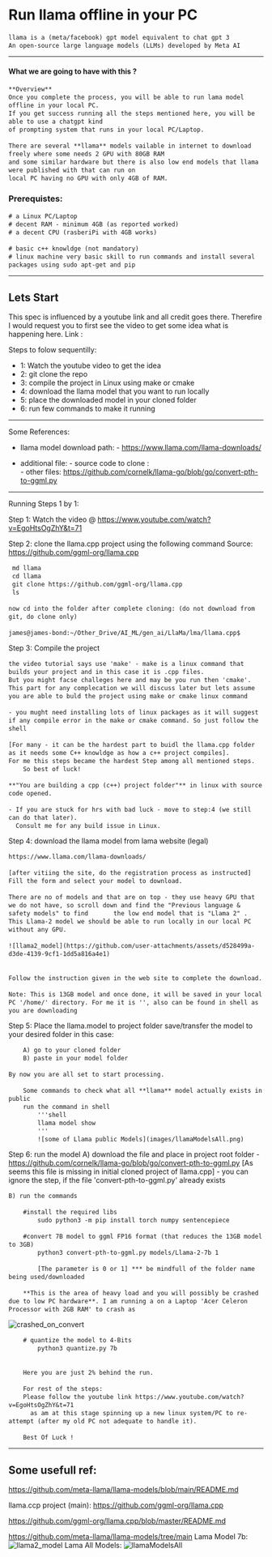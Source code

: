 # Run llama offline in your PC
    llama is a (meta/facebook) gpt model equivalent to chat gpt 3
    An open-source large language models (LLMs) developed by Meta AI
---
#### What we are going to have with this ?
    **Overview**
    Once you complete the process, you will be able to run lama model offline in your local PC. 
    If you get success running all the steps mentioned here, you will be able to use a chatgpt kind 
    of prompting system that runs in your local PC/Laptop.
    
    There are several **llama** models vailable in internet to download freely where some needs 2 GPU with 80GB RAM
    and some similar hardware but there is also low end models that llama were published with that can run on 
    local PC having no GPU with only 4GB of RAM.



### Prerequistes:
    # a Linux PC/Laptop
    # decent RAM - minimum 4GB (as reported worked)
    # a decent CPU (rasberiPi with 4GB works)

    # basic c++ knowldge (not mandatory)
    # linux machine very basic skill to run commands and install several packages using sudo apt-get and pip

---

## Lets Start
This spec is influenced by a youtube link and all credit goes there. Therefire I would request you to first see the video to get some idea what is happening here. Link : 

Steps to folow sequentilly:
 - 1: Watch the youtube video to get the idea
 - 2: git clone the repo
 - 3: compile the project in Linux using make or cmake
 - 4: download the llama model that you want to run locally
 - 5: place the downloaded model in your cloned folder
 - 6: run few commands to make it running


----
Some References:
- llama model download path: 
        - https://www.llama.com/llama-downloads/

- additional file:
        - source code to clone :        
        - other files: https://github.com/cornelk/llama-go/blob/go/convert-pth-to-ggml.py

-----

Running Steps 1 by 1:

Step 1: Watch the video @
    https://www.youtube.com/watch?v=EgoHtsOgZhY&t=71

Step 2: clone the llama.cpp project using the following command
        Source: https://github.com/ggml-org/llama.cpp
   
     md llama
     cd llama
     git clone https://github.com/ggml-org/llama.cpp
     ls

    now cd into the folder after complete cloning: (do not download from git, do clone only)

    james@james-bond:~/Other_Drive/AI_ML/gen_ai/LlaMa/lma/llama.cpp$

Step 3: Compile the project

    the video tutorial says use 'make' - make is a linux command that builds your project and in this case it is .cpp files. 
    But you might facse challeges here and may be you run then 'cmake'.
    This part for any complecation we will discuss later but lets assume you are able to buld the project using make or cmake linux command

    - you mught need installing lots of linux packages as it will suggest if any compile error in the make or cmake command. So just follow the shell 

    [For many - it can be the hardest part to buidl the llama.cpp folder as it needs some C++ knowldge as how a c++ project compiles]. 
    For me this steps became the hardest Step among all mentioned steps. 
        So best of luck!

    **"You are building a cpp (c++) project folder"** in linux with source code opened.

    - If you are stuck for hrs with bad luck - move to step:4 (we still can do that later).     
      Consult me for any build issue in Linux.

Step 4: download the llama model from lama website (legal)

    https://www.llama.com/llama-downloads/
    
    [after vitiing the site, do the registration process as instructed]
    Fill the form and select your model to download.

    There are no of models and that are on top - they use heavy GPU that we do not have, so scroll down and find the "Previous language & safety models" to find       the low end model that is "Llama 2" . This Llama-2 model we should be able to run locally in our local PC without any GPU.

    ![llama2_model](https://github.com/user-attachments/assets/d528499a-d3de-4139-9cf1-1dd5a816a4e1)
      

    Follow the instruction given in the web site to complete the download.

    Note: This is 13GB model and once done, it will be saved in your local PC '/home/' directory. For me it is '', also can be found in shell as you are downloading

 Step 5: Place the llama.model to project folder
    save/transfer the model to your desired folder in this case:
        
        A) go to your cloned folder
        B) paste in your model folder
    
    By now you are all set to start processing.

        Some commands to check what all **llama** model actually exists in public
        run the command in shell
            '''shell
            llama model show
            '''
            ![some of Llama public Models](images/llamaModelsAll.png)

 Step 6: run the model
    A) download the file and place in project root folder
        - https://github.com/cornelk/llama-go/blob/go/convert-pth-to-ggml.py
        [As seems this file is missing in initial cloned project of llama.cpp]
        - you can ignore the step, if the file 'convert-pth-to-ggml.py' already exists

    B) run the commands
        
        #install the required libs
            sudo python3 -m pip install torch numpy sentencepiece

        #convert 7B model to ggml FP16 format (that reduces the 13GB model to 3GB)
            python3 convert-pth-to-ggml.py models/Llama-2-7b 1

            [The parameter is 0 or 1] *** be mindfull of the folder name being used/downloaded

        **This is the area of heavy load and you will possibly be crashed due to low PC hardware**. I am running a on a Laptop 'Acer Celeron Processor with 2GB RAM' to crash as 
![crashed_on_convert](https://github.com/user-attachments/assets/59dbd00a-b96c-4736-b242-9de17324fd94)



        # quantize the model to 4-Bits
            python3 quantize.py 7b
    

        Here you are just 2% behind the run.

        For rest of the steps:
        Please follow the youtube link https://www.youtube.com/watch?v=EgoHtsOgZhY&t=71
          as am at this stage spinning up a new linux system/PC to re-attempt (after my old PC not adequate to handle it).
        
        Best Of Luck !
----

## Some usefull ref:

https://github.com/meta-llama/llama-models/blob/main/README.md

llama.ccp project (main): 
https://github.com/ggml-org/llama.cpp

https://github.com/ggml-org/llama.cpp/blob/master/README.md

https://github.com/meta-llama/llama-models/tree/main
Lama Model 7b: 
![llama2_model](https://github.com/user-attachments/assets/5e78532f-8754-40e6-b709-b0e659fc1a12)
Lama All Models: 
![llamaModelsAll](https://github.com/user-attachments/assets/388778b1-be71-46da-9d95-0e5ab38c63cd)


 
